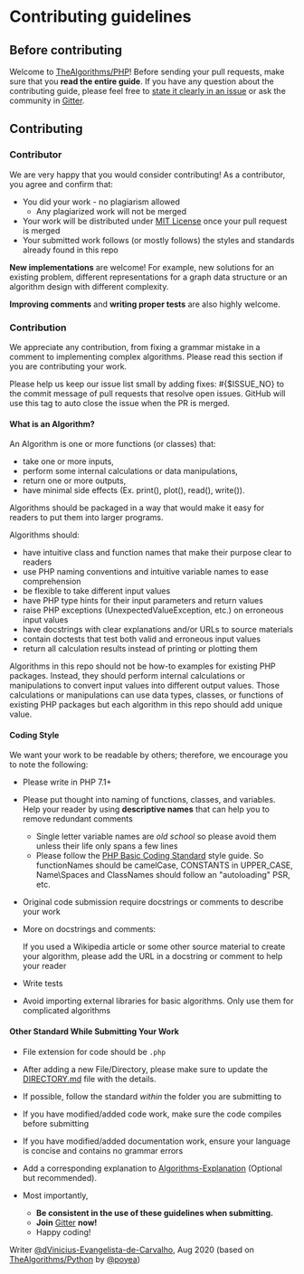# Contributing guidelines

## Before contributing

Welcome to [TheAlgorithms/PHP](https://github.com/TheAlgorithms/PHP)! Before sending your pull requests, make sure that you **read the entire guide**. If you have any question about the contributing guide, please feel free to [state it clearly in an issue](https://github.com/TheAlgorithms/PHP/issues/new) or ask the community in [Gitter](https://gitter.im/TheAlgorithms).

## Contributing

### Contributor

We are very happy that you would consider contributing! As a contributor, you agree and confirm that:

- You did your work - no plagiarism allowed
  - Any plagiarized work will not be merged
- Your work will be distributed under [MIT License](LICENSE) once your pull request is merged
- Your submitted work follows (or mostly follows) the styles and standards already found in this repo

**New implementations** are welcome! For example, new solutions for an existing problem, different representations for a graph data structure or an algorithm design with different complexity.

**Improving comments** and **writing proper tests** are also highly welcome.

### Contribution

We appreciate any contribution, from fixing a grammar mistake in a comment to implementing complex algorithms. Please read this section if you are contributing your work.

Please help us keep our issue list small by adding fixes: #{$ISSUE_NO} to the commit message of pull requests that resolve open issues. GitHub will use this tag to auto close the issue when the PR is merged.

#### What is an Algorithm?

An Algorithm is one or more functions (or classes) that:
* take one or more inputs,
* perform some internal calculations or data manipulations,
* return one or more outputs,
* have minimal side effects (Ex. print(), plot(), read(), write()).

Algorithms should be packaged in a way that would make it easy for readers to put them into larger programs.

Algorithms should:
* have intuitive class and function names that make their purpose clear to readers
* use PHP naming conventions and intuitive variable names to ease comprehension
* be flexible to take different input values
* have PHP type hints for their input parameters and return values
* raise PHP exceptions (UnexpectedValueException, etc.) on erroneous input values
* have docstrings with clear explanations and/or URLs to source materials
* contain doctests that test both valid and erroneous input values
* return all calculation results instead of printing or plotting them

Algorithms in this repo should not be how-to examples for existing PHP packages.  Instead, they should perform internal calculations or manipulations to convert input values into different output values.  Those calculations or manipulations can use data types, classes, or functions of existing PHP packages but each algorithm in this repo should add unique value.

#### Coding Style

We want your work to be readable by others; therefore, we encourage you to note the following:

- Please write in PHP 7.1+
- Please put thought into naming of functions, classes, and variables.  Help your reader by using __descriptive names__ that can help you to remove redundant comments
  - Single letter variable names are _old school_ so please avoid them unless their life only spans a few lines
  - Please follow the [PHP Basic Coding Standard](https://www.php-fig.org/psr/psr-12/) style guide.  So functionNames should be camelCase, CONSTANTS in UPPER_CASE, Name\Spaces and ClassNames should follow an "autoloading" PSR, etc.

- Original code submission require docstrings or comments to describe your work

- More on docstrings and comments:

  If you used a Wikipedia article or some other source material to create your algorithm, please add the URL in a docstring or comment to help your reader

- Write tests
- Avoid importing external libraries for basic algorithms. Only use them for complicated algorithms

#### Other Standard While Submitting Your Work

- File extension for code should be `.php` 
- After adding a new File/Directory, please make sure to update the [DIRECTORY.md](DIRECTORY.md) file with the details.
- If possible, follow the standard *within* the folder you are submitting to
- If you have modified/added code work, make sure the code compiles before submitting
- If you have modified/added documentation work, ensure your language is concise and contains no grammar errors
- Add a corresponding explanation to [Algorithms-Explanation](https://github.com/TheAlgorithms/Algorithms-Explanation) (Optional but recommended).

- Most importantly,
  - **Be consistent in the use of these guidelines when submitting.**
  - **Join** [Gitter](https://gitter.im/TheAlgorithms) **now!**
  - Happy coding!

Writer [@dVinicius-Evangelista-de-Carvalho](https://github.com/Vinicius-Evangelista-de-Carvalho), Aug 2020 (based on [TheAlgorithms/Python](https://github.com/TheAlgorithms/Python/blob/master/CONTRIBUTING.md) by [@poyea](https://github.com/poyea))
